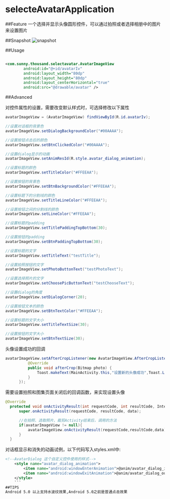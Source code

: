 # selecteAvatarApplication

##Feature
一个选择并显示头像圆形控件，可以通过拍照或者选择相册中的图片来设置图片

##Snapshot
![snapshot](https://github.com/zhudfly/SelectAvatarApplication/blob/master/.raw/selectAvatar.gif)

##Usage
```XML

<com.sunny.thousand.selectavatar.AvatarImageView
        android:id="@+id/avatarIv"
        android:layout_width="80dp"
        android:layout_height="80dp"
        android:layout_centerHorizontal="true"
        android:src="@drawable/avatar" />
```

##Advanced

对控件属性的设置，需要改变默认样式时，可选择修改以下属性
```JAVA
avatarImageView = (AvatarImageView) findViewById(R.id.avatarIv); 

//设置对话框的背景色
avatarImageView.setDialogBackgroundColor("#00AAAA"); 

//设置按钮点击后的颜色
avatarImageView.setBtnClickedColor("#00AAAA"); 

//设置dialog显示的动画
avatarImageView.setAnimResId(R.style.avatar_dialog_animation); 

//设置标题的颜色
avatarImageView.setTitleColor("#FFEEAA");  

//设置按钮的背景色
avatarImageView.setBtnBackgroundColor("#FFEEAA"); 

//设置标题下的分割线的颜色
avatarImageView.setTitleLineColor("#FFEEAA"); 

//设置按钮之间的分割线的颜色
avatarImageView.setLineColor("#FFEEAA"); 

//设置标题的padding
avatarImageView.setTitlePaddingTopBottom(30); 

//设置按钮的padding
avatarImageView.setBtnPaddingTopBottom(30); 

//设置标题的文字
avatarImageView.setTitleText("testTitle"); 

//设置拍照按钮的文字
avatarImageView.setPhotoButtonText("testPhotoText"); 

//设置选择照片的文字
avatarImageView.setChoosePicButtonText("testChooseText"); 

//设置dialog的角度
avatarImageView.setDialogCorner(20); 

//设置按钮文本的颜色
avatarImageView.setBtnTextColor("#FFEEAA"); 

//设置标题的文字大小
avatarImageView.setTitleTextSize(30); 

//设置按钮的文字大小
avatarImageView.setBtnTextSize(30); 

  ```
  
  
  头像设置成功的回调
  ```JAVA
  avatarImageView.setAfterCropListener(new AvatarImageView.AfterCropListener() {
            @Override
            public void afterCrop(Bitmap photo) {
                Toast.makeText(MainActivity.this,"设置新的头像成功",Toast.LENGTH_SHORT).show();
            }
        });
  ```
  
  需要设置拍照和图集页面关闭后的回调函数，来实现设置头像
  ```JAVA
  @Override
    protected void onActivityResult(int requestCode, int resultCode, Intent data) {
        super.onActivityResult(requestCode, resultCode, data);

        //在拍照、选取照片、裁剪Activity结束后，调用的方法
        if(avatarImageView != null){
            avatarImageView.onActivityResult(requestCode,resultCode,data);
        }
    }
```

对话框显示和消失的动画试例，以下代码写入styles.xml中:
```xml
<!--AvatarDialog 这个自定义控件使用的样式-->
    <style name="avatar_dialog_animation">
        <item name="android:windowEnterAnimation">@anim/avatar_dialog_in</item>
        <item name="android:windowExitAnimation">@anim/avatar_dialog_out</item>
    </style>
    ```
##TIPS
Android 5.0 以上支持水波纹效果,Android 5.0之前是普通点击效果
